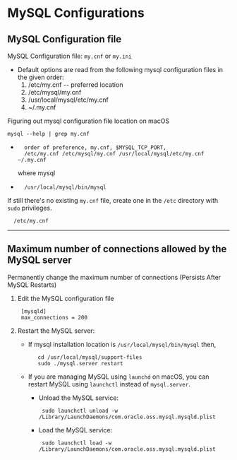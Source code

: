 # MySQL Configurations

## MySQL Configuration file
MySQL Configuration file: `my.cnf` or `my.ini`
* Default options are read from the following mysql configuration files in the given order:
    1. /etc/my.cnf -- preferred location 
    2. /etc/mysql/my.cnf
    3. /usr/local/mysql/etc/my.cnf
    4. ~/.my.cnf

Figuring out mysql configuration file location on macOS

    mysql --help | grep my.cnf

-
        order of preference, my.cnf, $MYSQL_TCP_PORT,
        /etc/my.cnf /etc/mysql/my.cnf /usr/local/mysql/etc/my.cnf ~/.my.cnf


    where mysql

-
        /usr/local/mysql/bin/mysql

If still there's no existing `my.cnf` file, create one in the `/etc` directory with `sudo` privileges.
  
      /etc/my.cnf


---

## Maximum number of connections allowed by the MySQL server
Permanently change the maximum number of connections (Persists After MySQL Restarts)

1. Edit the MySQL configuration file

        [mysqld]
        max_connections = 200

2. Restart the MySQL server:

   * If mysql installation location is `/usr/local/mysql/bin/mysql` then,
        
            cd /usr/local/mysql/support-files
            sudo ./mysql.server restart
   
   * If you are managing MySQL using `launchd` on macOS, 
     you can restart MySQL using `launchctl` instead of `mysql.server`.
     
     * Unload the MySQL service:
     
            sudo launchctl unload -w /Library/LaunchDaemons/com.oracle.oss.mysql.mysqld.plist

     * Load the MySQL service:
     
            sudo launchctl load -w /Library/LaunchDaemons/com.oracle.oss.mysql.mysqld.plist
